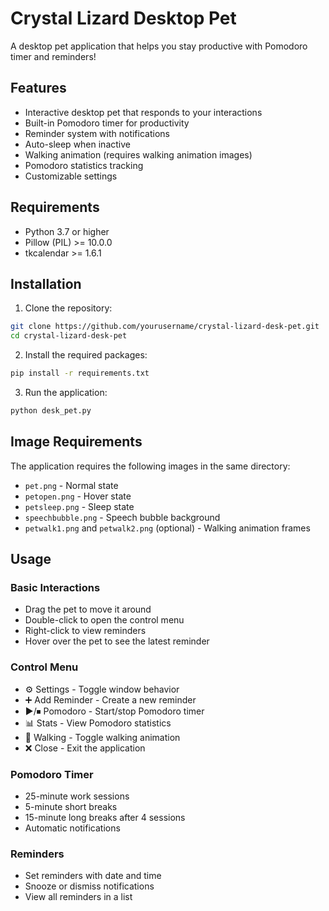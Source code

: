 # Crystal Lizard Desktop Pet

A desktop pet application that helps you stay productive with Pomodoro timer and reminders!

## Features

- Interactive desktop pet that responds to your interactions
- Built-in Pomodoro timer for productivity
- Reminder system with notifications
- Auto-sleep when inactive
- Walking animation (requires walking animation images)
- Pomodoro statistics tracking
- Customizable settings

## Requirements

- Python 3.7 or higher
- Pillow (PIL) >= 10.0.0
- tkcalendar >= 1.6.1

## Installation

1. Clone the repository:
```bash
git clone https://github.com/yourusername/crystal-lizard-desk-pet.git
cd crystal-lizard-desk-pet
```

2. Install the required packages:
```bash
pip install -r requirements.txt
```

3. Run the application:
```bash
python desk_pet.py
```

## Image Requirements

The application requires the following images in the same directory:
- `pet.png` - Normal state
- `petopen.png` - Hover state
- `petsleep.png` - Sleep state
- `speechbubble.png` - Speech bubble background
- `petwalk1.png` and `petwalk2.png` (optional) - Walking animation frames

## Usage

### Basic Interactions
- Drag the pet to move it around
- Double-click to open the control menu
- Right-click to view reminders
- Hover over the pet to see the latest reminder

### Control Menu
- ⚙️ Settings - Toggle window behavior
- ➕ Add Reminder - Create a new reminder
- ▶/⏹ Pomodoro - Start/stop Pomodoro timer
- 📊 Stats - View Pomodoro statistics
- 🚶 Walking - Toggle walking animation
- ❌ Close - Exit the application

### Pomodoro Timer
- 25-minute work sessions
- 5-minute short breaks
- 15-minute long breaks after 4 sessions
- Automatic notifications

### Reminders
- Set reminders with date and time
- Snooze or dismiss notifications
- View all reminders in a list

